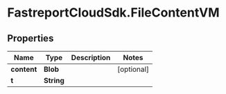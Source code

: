 # FastreportCloudSdk.FileContentVM

## Properties

Name | Type | Description | Notes
------------ | ------------- | ------------- | -------------
**content** | **Blob** |  | [optional] 
**t** | **String** |  | 


